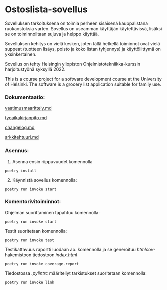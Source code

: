 
# Ostoslista-sovellus

Sovelluksen tarkoituksena on toimia perheen sisäisenä kauppalistana ruokaostoksia varten. Sovellus on useamman käyttäjän käytettävissä, lisäksi se on toiminnoiltaan sujuva ja helppo käyttää.

Sovelluksen kehitys on vielä kesken, joten tällä hetkellä toiminnot ovat vielä suppeat (tuotteen lisäys, poisto ja koko listan tyhjennys) ja käyttöliittymä on yksinkertainen. 

Sovellus on tehty Helsingin yliopiston Ohjelmistotekniikka-kurssin harjoitustyönä syksyllä 2022.

This is a course project for a software development course at the University of Helsinki. The software is a grocery list application suitable for family use.


### Dokumentaatio:
[vaatimusmaarittely.md](https://github.com/ounisk/ot_harjoitustyo/blob/master/dokumentaatio/vaatimusmaarittely.md)

[tyoaikakirjanpito.md](https://github.com/ounisk/ot_harjoitustyo/blob/master/dokumentaatio/tyoaikakirjanpito.md)

[changelog.md](https://github.com/ounisk/ot_harjoitustyo/blob/master/dokumentaatio/changelog.md)

[arkkitehtuuri.md](https://github.com/ounisk/ot_harjoitustyo/blob/master/dokumentaatio/arkkitehtuuri.md)


### Asennus:
1. Asenna ensin riippuvuudet komennolla
```
poetry install
```
2. Käynnistä sovellus komennolla:
```
poetry run invoke start
```

### Komentorivitoiminnot:
Ohjelman suorittaminen tapahtuu komennolla:
```
poetry run invoke start
```
Testit suoritetaan komennolla:
```
poetry run invoke test
```
Testikattavuus raportti luodaan ao. komennolla ja se generoituu *htmlcov*-hakemistoon tiedostoon *index.html*
```
poetry run invoke coverage-report
```
Tiedostossa *.pylintrc* määritellyt tarkistukset suoritetaan komennolla:
```
poetry run invoke link
```
